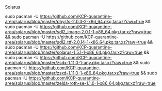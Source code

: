 Solarus 

sudo pacman -U https://github.com/KCP-quarantine-area/solarus/blob/master/physfs-2.0.3-2-x86_64.pkg.tar.xz?raw=true && sudo pacman -U https://github.com/KCP-quarantine-area/solarus/blob/master/sdl2_image-2.0.1-1-x86_64.pkg.tar.xz?raw=true && sudo pacman -U https://github.com/KCP-quarantine-area/solarus/blob/master/sdl2_ttf-2.0.14-1-x86_64.pkg.tar.xz?raw=true && sudo pacman -U https://github.com/KCP-quarantine-area/solarus/blob/master/solarus-1.5.1-1-x86_64.pkg.tar.xz?raw=true && sudo pacman -U https://github.com/KCP-quarantine-area/solarus/blob/master/zsdx-1.11.0-1-any.pkg.tar.xz?raw=true && sudo pacman -U https://github.com/KCP-quarantine-area/solarus/blob/master/zsxd-1.11.0-1-x86_64.pkg.tar.xz?raw=true && sudo pacman -U https://github.com/KCP-quarantine-area/solarus/blob/master/zelda-roth-se-1.1.0-1-x86_64.pkg.tar.xz?raw=true
